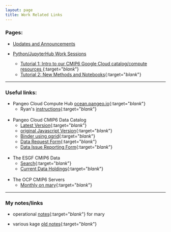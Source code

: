 ```yaml
---
layout: page
title: Work Related Links
---
```


### Pages:
- [Updates and Announcements](/index.html)

- [Python/JupyterHub Work Sessions](/pages/sessions.html)

  - [Tutorial 1: Intro to our CMIP6 Google Cloud catalog/compute resources ](/pages/tutorial1.html){:target="_blank_"}
  - [Tutorial 2: New Methods and Notebooks](/pages/tutorial2.html){:target="_blank_"}

--------------
### Useful links:


- Pangeo Cloud Compute Hub [ocean.pangeo.io](https://ocean.pangeo.io){:target="_blank_"}  
   - Ryan's [instructions](https://discourse.pangeo.io/t/using-ocean-pangeo-io-for-the-cmip6-hackathon/291){:target="_blank_"}  
&nbsp;  
- Pangeo Cloud CMIP6 Data Catalog  
   - [Latest Version](http://catalog.pangeo.io/climate/cmip6_gcs){:target="_blank_"}
   - [original Javascript Version](https://pangeo-data.github.io/pangeo-datastore/cmip6_pangeo.html){:target="_blank_"}
   - [Binder using qgrid](https://binder.pangeo.io/v2/gh/naomi-henderson/CMIP6-qgrid/master){:target="_blank_"}
   - [Data Request Form](https://docs.google.com/forms/d/e/1FAIpQLScFjA5IddqBs2Rc0xGbzn32NPq12TKr-b-8KGtXWyNDK5sJCg/viewform){:target="_blank_"}  
   - [Data Issue Reporting Form](https://docs.google.com/forms/d/e/1FAIpQLSeISi54dqekkknPp8IrBr-uioM2TGGiW7xGpW6Q_9-9WFlWTQ/viewform){:target="_blank_"}  
&nbsp;  
- The ESGF CMIP6 Data  
   - [Search](https://esgf-node.llnl.gov/search/cmip6/){:target="_blank_"}
   - [Current Data Holdings](https://pcmdi.llnl.gov/CMIP6/ArchiveStatistics/esgf_data_holdings/){:target="_blank_"}  
&nbsp;  
- The OCP CMIP6 Servers
   - [Monthly on mary](http://mary.ldeo.columbia.edu:8080/CMIP6){:target="_blank_"}  

--------------
### My notes/links
- operational [notes](/pages/mary.html){:target="_blank_"} for mary

- various kage [old notes](http://kage.ldeo.columbia.edu/notes/){:target="_blank_"}
